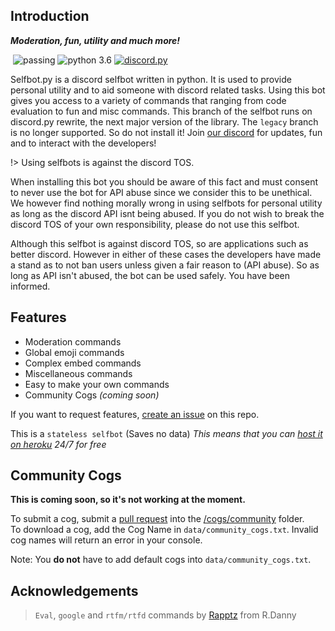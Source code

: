 ## Introduction

<div align="left">
        <p><i><b>Moderation, fun, utility and much more!</b></i></p>
    <p> 
        <a href="https://discord.gg/pmQSbAd"><img src="https://discordapp.com/api/guilds/345787308282478592/embed.png" alt="" /></a>
        <img src="https://img.shields.io/badge/build-passing-brightgreen.svg" alt="passing" /></a>
        <img src="https://img.shields.io/badge/python-3.6-brightgreen.svg" alt="python 3.6" /></a>
        <a href="https://github.com/Rapptz/discord.py"><img src="https://img.shields.io/badge/discord-py-orange.svg" alt="discord.py" /></a>
    </p>
</div> 

Selfbot.py is a discord selfbot written in python. It is used to provide personal utility and to aid someone with discord related tasks. Using this bot gives you access to a variety of commands that ranging from code evaluation to fun and misc commands. This branch of the selfbot runs on discord.py rewrite, the next major version of the library. The `legacy` branch is no longer supported. So do not install it! Join [our discord](https://discord.gg/pmQSbAd) for updates, fun and to interact with the developers!

!> Using selfbots is against the discord TOS. 

When installing this bot you should be aware of this fact and must consent to never use the bot for API abuse since we consider this to be unethical. We however find nothing morally wrong in using selfbots for personal utility as long as the discord API isnt being abused. If you do not wish to break the discord TOS of your own responsibility, please do not use this selfbot.

Although this selfbot is against discord TOS, so are applications such as better discord. However in either of these cases the developers have made a stand as to not ban users unless given a fair reason to (API abuse). So as long as API isn't abused, the bot can be used safely. You have been informed.

## Features

* Moderation commands
* Global emoji commands
* Complex embed commands
* Miscellaneous commands
* Easy to make your own commands
* Community Cogs *(coming soon)*

If you want to request features, [create an issue](https://github.com/verixx/selfbot/issues) on this repo.


This is a `stateless selfbot` (Saves no data) *This means that you can [host it on heroku](https://github.com/verixx/selfbot/wiki/Heroku) 24/7 for free*  

## Community Cogs

**This is coming soon, so it's not working at the moment.**

To submit a cog, submit a [pull request](https://github.com/verixx/selfbot.py/pulls) into the [/cogs/community](https://github.com/verixx/selfbot.py/tree/rewrite/cogs/community) folder.        
To download a cog, add the Cog Name in `data/community_cogs.txt`. Invalid cog names will return an error in your console.

Note: You **do not** have to add default cogs into `data/community_cogs.txt`.

## Acknowledgements

> `Eval`, `google` and `rtfm/rtfd` commands by [Rapptz](https://github.com/Rapptz) from R.Danny

